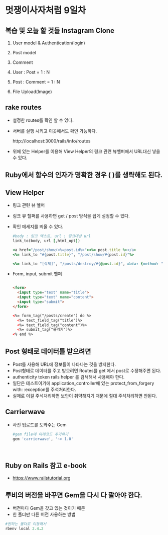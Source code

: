 # 멋쟁이사자처럼 9일차



## 복습 및 오늘 할 것들 Instagram Clone

1. User model & Authentication(login)

2. Post model

3. Comment

4. User : Post = 1 : N

5. Post : Comment = 1 : N

6. File Upload(Image)



## rake routes

- 설정한 routes를 확인 할 수 있다.

- 서버를 실행 시키고 이곳에서도 확인 가능하다. 

  http://localhost:3000/rails/info/routes

- 위에 있는 Helper를 이용해 View Helper의 링크 관련 뷰헬퍼에서 URL대신 넣을 수 있다.



## Ruby에서 함수의 인자가 명확한 경우 ( )를 생략해도 된다.



## View Helper

- 링크 관련 뷰 헬퍼

- 링크 뷰 헬퍼를 사용하면 get / post 방식을 쉽게 설정할 수 있다.

- 확인 메세지를 띄울 수 있다.

  ```ruby
  #body : 링크 텍스트, url : 링크대상 url
  link_to(body, url [,html_opt])

  <a href="/post/show/<%=post.id%>"><%= post.title %></a>
  <%= link_to "#{post.title}", "/post/show/#{post.id}"%>

  <%= link_to "[삭제]", "/posts/destroy/#{@post.id}", data: {method: "post", confirm: "정말 삭제하실 건가요?"}%>
  ```

- Form, input, submit 헬퍼

  ```html

  <form>
    <input type="text" name="title">
    <input type="text" name="content">
    <input type="submit">
  </form>

  <%= form_tag("/posts/create") do %>
    <%= text_field_tag("title")%>
    <%= text_field_tag("content")%>
    <%= submit_tag("올리기")%>
  <% end %>

  ```



## Post 형태로 데이터를 받으려면

- Post를 사용해 URL에 정보들이 나타나는 것을 방지한다.
- Post형태로 데이터를 주고 받으려면 Routes를 get 에서 post로 수정해주면 된다.
- authenticity token rails helper 를 검색해서 사용해야 한다.
- 일단은 테스트이기에 application_controller에 있는   protect_from_forgery with: :exception를 주석처리한다.
- 실제로 이걸 주석처리하면 보안이 취약해지기 때문에 절대 주석처리하면 안된다.



## Carrierwave

- 사진 업로드를 도와주는 Gem

  ```ruby
  #gem file에 아래코드 추가하기
  gem 'carrierwave', '~> 1.0'
  ```

  ​

## Ruby on Rails 참고 e-book

- https://www.railstutorial.org



## 루비의 버전을 바꾸면 Gem을 다시 다 깔아야 한다.

- 버전마다 Gem을 갖고 있는 것이기 때문
- 한 폴더만 다른 버전 사용하는 방법

```ruby
#원하는 폴더로 이동해서
rbenv local 2.4.2
```



